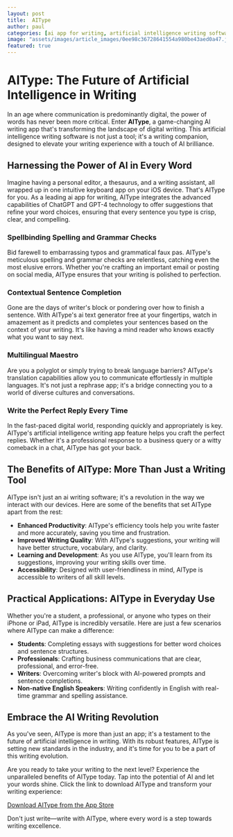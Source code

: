 ```yaml
---
layout: post
title:  AIType
author: paul
categories: [ai app for writing, artificial intelligence writing software, ai text generator free, rephrase app, ai writing app, artificial intelligence writing app, ai writing software]
image: "assets/images/article_images/0ee98c36728641554a980be43aed0a47.jpg"
featured: true
---
```


# AIType: The Future of Artificial Intelligence in Writing

In an age where communication is predominantly digital, the power of words has never been more critical. Enter **AIType**, a game-changing AI writing app that's transforming the landscape of digital writing. This artificial intelligence writing software is not just a tool; it's a writing companion, designed to elevate your writing experience with a touch of AI brilliance.

## Harnessing the Power of AI in Every Word

Imagine having a personal editor, a thesaurus, and a writing assistant, all wrapped up in one intuitive keyboard app on your iOS device. That's AIType for you. As a leading ai app for writing, AIType integrates the advanced capabilities of ChatGPT and GPT-4 technology to offer suggestions that refine your word choices, ensuring that every sentence you type is crisp, clear, and compelling.

### Spellbinding Spelling and Grammar Checks

Bid farewell to embarrassing typos and grammatical faux pas. AIType's meticulous spelling and grammar checks are relentless, catching even the most elusive errors. Whether you're crafting an important email or posting on social media, AIType ensures that your writing is polished to perfection.

### Contextual Sentence Completion

Gone are the days of writer's block or pondering over how to finish a sentence. With AIType's ai text generator free at your fingertips, watch in amazement as it predicts and completes your sentences based on the context of your writing. It's like having a mind reader who knows exactly what you want to say next.

### Multilingual Maestro

Are you a polyglot or simply trying to break language barriers? AIType's translation capabilities allow you to communicate effortlessly in multiple languages. It's not just a rephrase app; it's a bridge connecting you to a world of diverse cultures and conversations.

### Write the Perfect Reply Every Time

In the fast-paced digital world, responding quickly and appropriately is key. AIType's artificial intelligence writing app feature helps you craft the perfect replies. Whether it's a professional response to a business query or a witty comeback in a chat, AIType has got your back.

## The Benefits of AIType: More Than Just a Writing Tool

AIType isn't just an ai writing software; it's a revolution in the way we interact with our devices. Here are some of the benefits that set AIType apart from the rest:

- **Enhanced Productivity**: AIType's efficiency tools help you write faster and more accurately, saving you time and frustration.
- **Improved Writing Quality**: With AIType's suggestions, your writing will have better structure, vocabulary, and clarity.
- **Learning and Development**: As you use AIType, you'll learn from its suggestions, improving your writing skills over time.
- **Accessibility**: Designed with user-friendliness in mind, AIType is accessible to writers of all skill levels.

## Practical Applications: AIType in Everyday Use

Whether you're a student, a professional, or anyone who types on their iPhone or iPad, AIType is incredibly versatile. Here are just a few scenarios where AIType can make a difference:

- **Students**: Completing essays with suggestions for better word choices and sentence structures.
- **Professionals**: Crafting business communications that are clear, professional, and error-free.
- **Writers**: Overcoming writer's block with AI-powered prompts and sentence completions.
- **Non-native English Speakers**: Writing confidently in English with real-time grammar and spelling assistance.

## Embrace the AI Writing Revolution

As you've seen, AIType is more than just an app; it's a testament to the future of artificial intelligence in writing. With its robust features, AIType is setting new standards in the industry, and it's time for you to be a part of this writing evolution.

Are you ready to take your writing to the next level? Experience the unparalleled benefits of AIType today. Tap into the potential of AI and let your words shine. Click the link to download AIType and transform your writing experience:

[Download AIType from the App Store](https://apps.apple.com/us/app/aitype-grammar-check-keyboard/id6469163944)

Don't just write—write with AIType, where every word is a step towards writing excellence.